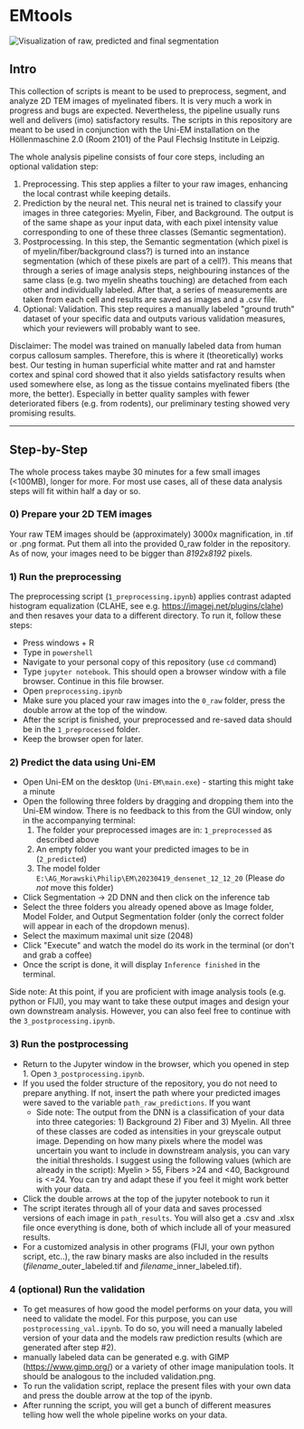 # EMtools
![Visualization of raw, predicted and final segmentation](https://i.imgur.com/hX9HMJN.jpeg)

## Intro
This collection of scripts is meant to be used to preprocess, segment, and analyze 2D TEM images of myelinated fibers. It is very much a work in progress and bugs are expected. Nevertheless, the pipeline usually runs well and delivers (imo) satisfactory results. The scripts in this repository are meant to be used in conjunction with the Uni-EM installation on the Höllenmaschine 2.0 (Room 2101) of the Paul Flechsig Institute in Leipzig. 

The whole analysis pipeline consists of four core steps, including an optional validation step:
  1) Preprocessing. This step applies a filter to your raw images, enhancing the local contrast while keeping details.
  2) Prediction by the neural net. This neural net is trained to classify your images in three categories: Myelin, Fiber, and Background. The output is of the same shape as your input data, with each pixel intensity value corresponding to one of these three classes (Semantic segmentation).
  3) Postprocessing. In this step, the Semantic segmentation (which pixel is of myelin/fiber/background class?) is turned into an instance segmentation (which of these pixels are part of a cell?). This means that through a series of image analysis steps, neighbouring instances of the same class (e.g. two myelin sheaths touching) are detached from each other and individually labeled. After that, a series of measurements are taken from each cell and results are saved as images and a .csv file.
  4) Optional: Validation. This step requires a manually labeled "ground truth" dataset of your specific data and outputs various validation measures, which your reviewers will probably want to see.

Disclaimer: The model was trained on manually labeled data from human corpus callosum samples. Therefore, this is where it (theoretically) works best. Our testing in human superficial white matter and rat and hamster cortex and spinal cord showed that it also yields satisfactory results when used somewhere else, as long as the tissue contains myelinated fibers (the more, the better). Especially in better quality samples with fewer deteriorated fibers (e.g. from rodents), our preliminary testing showed very promising results.


---


## Step-by-Step
The whole process takes maybe 30 minutes for a few small images (<100MB), longer for more. For most use cases, all of these data analysis steps will fit within half a day or so.

### 0) Prepare your 2D TEM images 
   Your raw TEM images should be (approximately) 3000x magnification, in .tif or .png format. Put them all into the provided 0_raw folder in the repository. As of now, your images need to be bigger than *8192x8192* pixels.


### 1) Run the preprocessing
   The preprocessing script (`1_preprocessing.ipynb`) applies contrast adapted histogram equalization (CLAHE, see e.g. https://imagej.net/plugins/clahe) and then resaves your data to a different directory. To run it, follow these steps:
 - Press windows + R
 - Type in `powershell`
 - Navigate to your personal copy of this repository (use `cd` command)
 - Type `jupyter notebook`. This should open a browser window with a file browser. Continue in this file browser.
 - Open `preprocessing.ipynb`
 - Make sure you placed your raw images into the `0_raw` folder, press the double arrow at the top of the window.
 - After the script is finished, your preprocessed and re-saved data should be in the `1_preprocessed` folder.
 - Keep the browser open for later.

### 2) Predict the data using Uni-EM
- Open Uni-EM on the desktop (`Uni-EM\main.exe`) - starting this might take a minute
- Open the following three folders by dragging and dropping them into the Uni-EM window. There is no feedback to this from the GUI window, only in the accompanying terminal:
    1) The folder your preprocessed images are in: `1_preprocessed` as described above
    2) An empty folder you want your predicted images to be in (`2_predicted`)
    3) The model folder `E:\AG_Morawski\Philip\EM\20230419_densenet_12_12_20` (Please *do not* move this folder)
- Click Segmentation -> 2D DNN and then click on the inference tab
- Select the three folders you already opened above as Image folder, Model Folder, and Output Segmentation folder (only the correct folder will appear in each of the dropdown menus).
- Select the maximum maximal unit size (2048)
- Click "Execute" and watch the model do its work in the terminal (or don't and grab a coffee)
- Once the script is done, it will display `Inference finished` in the terminal. 

Side note: At this point, if you are proficient with image analysis tools (e.g. python or FIJI), you may want to take these output images and design your own downstream analysis. However, you can also feel free to continue with the `3_postprocessing.ipynb`. 


### 3) Run the postprocessing
- Return to the Jupyter window in the browser, which you opened in step 1. Open `3_postprocessing.ipynb`.
- If you used the folder structure of the repository, you do not need to prepare anything. If not, insert the path where your predicted images were saved to the variable `path_raw_predictions`. If you want 
  - Side note: The output from the DNN is a classification of your data into three categories: 1) Background 2) Fiber and 3) Myelin. All three of these classes are coded as intensities in your greyscale output image. Depending on how many pixels where the model was uncertain you want to include in downstream analysis, you can vary the initial thresholds. I suggest using the following values (which are already in the script): Myelin > 55, Fibers >24 and <40, Background is <=24. You can try and adapt these if you feel it might work better with your data.
- Click the double arrows at the top of the jupyter notebook to run it
- The script iterates through all of your data and saves processed versions of each image in `path_results`. You will also get a .csv and .xlsx file once everything is done, both of which include all of your measured results.
- For a customized analysis in other programs (FIJI, your own python script, etc..), the raw binary masks are also included in the results (*filename*_outer_labeled.tif and *filename*_inner_labeled.tif).


### 4 (optional) Run the validation
- To get measures of how good the model performs on your data, you will need to validate the model. For this purpose, you can use `postprocessing_val.ipynb`. To do so, you will need a manually labeled version of your data and the models raw prediction results (which are generated after step #2).
- manually labeled data can be generated e.g. with GIMP (https://www.gimp.org/) or a variety of other image manipulation tools. It should be analogous to the included validation.png.
- To run the validation script, replace the present files with your own data and press the double arrow at the top of the ipynb.
- After running the script, you will get a bunch of different measures telling how well the whole pipeline works on your data.
